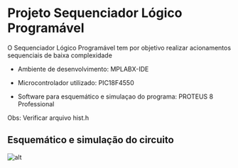 # Projeto Sequenciador Lógico Programável

O Sequenciador Lógico Programável tem por objetivo realizar acionamentos sequenciais de baixa complexidade

* Ambiente de desenvolvimento: MPLABX-IDE

* Microcontrolador utilizado: PIC18F4550

* Software para esquemático e simulaçao do programa: PROTEUS 8 Professional

Obs: Verificar arquivo hist.h

## Esquemático e simulação do circuito

![alt]()
